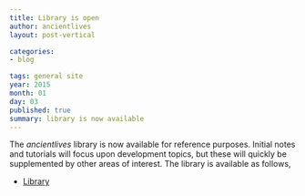 ```yaml
---
title: Library is open
author: ancientlives
layout: post-vertical

categories:
- blog

tags: general site
year: 2015
month: 01
day: 03
published: true
summary: library is now available
---
```


The *ancientlives* library is now available for reference purposes. Initial notes and tutorials will focus upon development topics, but these will quickly be supplemented by other
areas of interest. The library is available as follows,

* [Library](/library)
